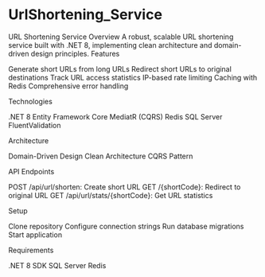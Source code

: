 # UrlShortening_Service

URL Shortening Service
Overview
A robust, scalable URL shortening service built with .NET 8, implementing clean architecture and domain-driven design principles.
Features

Generate short URLs from long URLs
Redirect short URLs to original destinations
Track URL access statistics
IP-based rate limiting
Caching with Redis
Comprehensive error handling

Technologies

.NET 8
Entity Framework Core
MediatR (CQRS)
Redis
SQL Server
FluentValidation

Architecture

Domain-Driven Design
Clean Architecture
CQRS Pattern

API Endpoints

POST /api/url/shorten: Create short URL
GET /{shortCode}: Redirect to original URL
GET /api/url/stats/{shortCode}: Get URL statistics

Setup

Clone repository
Configure connection strings
Run database migrations
Start application

Requirements

.NET 8 SDK
SQL Server
Redis
